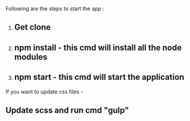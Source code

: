 Following are the steps to start the app :
1) ## Get clone
2) ## npm install - this cmd will install all the node modules
3) ## npm start - this cmd will start the application

If you want to update css files -
## Update scss and run cmd "gulp" 
